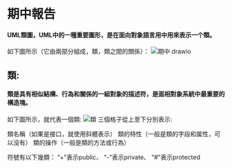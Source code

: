 # 期中報告
#### UML類圖，UML中的一種重要圖形，是在面向對象語言用中用來表示一个類。
如下圖所示（它由兩部分組成，類，類之間的關係）：
![期中 drawio](https://github.com/0senyu0/UML11024122/assets/91513668/eca6e66b-ba01-4340-8e3b-e4eae009f41a)
## 類:
#### 類是具有相似結構、行為和關係的一組對象的描述符，是面相對象系統中最重要的構造塊。
如下圖所示，就代表一個類:
![類](https://github.com/0senyu0/UML11024122/assets/91513668/b775c1e5-0d95-4496-8ede-8c18c7c28443)
三個格子從上至下分別表示:

類名稱（如果是接口，就使用斜體表示）
類的特性（一般是類的字段和属性，可以没有）
類的操作（一般是類的方法或行為）

符號有以下幾類：
“+”表示public、
“-”表示private、
“#”表示protected

